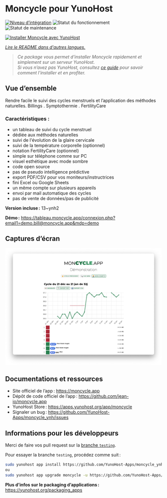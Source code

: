 <!--
Nota bene : ce README est automatiquement généré par <https://github.com/YunoHost/apps/tree/master/tools/readme_generator>
Il NE doit PAS être modifié à la main.
-->

# Moncycle pour YunoHost

[![Niveau d’intégration](https://dash.yunohost.org/integration/moncycle.svg)](https://dash.yunohost.org/appci/app/moncycle) ![Statut du fonctionnement](https://ci-apps.yunohost.org/ci/badges/moncycle.status.svg) ![Statut de maintenance](https://ci-apps.yunohost.org/ci/badges/moncycle.maintain.svg)

[![Installer Moncycle avec YunoHost](https://install-app.yunohost.org/install-with-yunohost.svg)](https://install-app.yunohost.org/?app=moncycle)

*[Lire le README dans d'autres langues.](./ALL_README.md)*

> *Ce package vous permet d’installer Moncycle rapidement et simplement sur un serveur YunoHost.*  
> *Si vous n’avez pas YunoHost, consultez [ce guide](https://yunohost.org/install) pour savoir comment l’installer et en profiter.*

## Vue d’ensemble

Rendre facile le suivi des cycles menstruels et l’application des méthodes naturelles. Billings . Symptothermie . FertilityCare

### Caractéristiques :

- un tableau de suivi du cycle menstruel
- dédiée aux méthodes naturelles
- suivi de l'évolution de la glaire cervicale
- suivi de la température corporelle (optionnel)
- notation FertilityCare (optionnel)
- simple sur téléphone comme sur PC
- visuel esthétique avec mode sombre
- code open source
- pas de pseudo intelligence prédictive
- export PDF/CSV pour vos moniteurs/instructrices
- fini Excel ou Google Sheets
- un même compte sur plusieurs appareils
- envoi par mail automatique des cycles
- pas de vente de données/pas de publicité


**Version incluse :** 13~ynh2

**Démo :** <https://tableau.moncycle.app/connexion.php?email1=demo.bill@moncycle.app&mdp=demo>

## Captures d’écran

![Capture d’écran de Moncycle](./doc/screenshots/moncycle_app.png)

## Documentations et ressources

- Site officiel de l’app : <https://moncycle.app>
- Dépôt de code officiel de l’app : <https://github.com/jean-io/moncycle.app>
- YunoHost Store : <https://apps.yunohost.org/app/moncycle>
- Signaler un bug : <https://github.com/YunoHost-Apps/moncycle_ynh/issues>

## Informations pour les développeurs

Merci de faire vos pull request sur la [branche `testing`](https://github.com/YunoHost-Apps/moncycle_ynh/tree/testing).

Pour essayer la branche `testing`, procédez comme suit :

```bash
sudo yunohost app install https://github.com/YunoHost-Apps/moncycle_ynh/tree/testing --debug
ou
sudo yunohost app upgrade moncycle -u https://github.com/YunoHost-Apps/moncycle_ynh/tree/testing --debug
```

**Plus d’infos sur le packaging d’applications :** <https://yunohost.org/packaging_apps>
